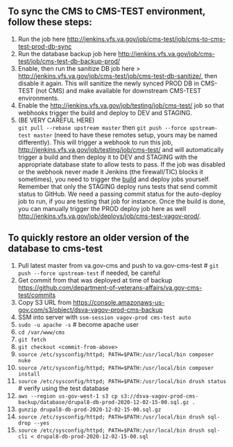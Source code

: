 ## To sync the CMS to CMS-TEST environment, follow these steps:
1. Run the job here http://jenkins.vfs.va.gov/job/cms-test/job/cms-to-cms-test-prod-db-sync
1. Run the database backup job here http://jenkins.vfs.va.gov/job/cms-test/job/cms-test-db-backup-prod/
1. Enable, then run the sanitize DB job here > http://jenkins.vfs.va.gov/job/cms-test/job/cms-test-db-sanitize/, then disable it again. This will sanitize the newly synced PROD DB in CMS-TEST (not CMS) and make available for downstream CMS-TEST environments. 
1. Enable the http://jenkins.vfs.va.gov/job/testing/job/cms-test/ job so that webhooks trigger the build and deploy to DEV and STAGING.
1. (BE VERY CAREFUL HERE)   
`git pull --rebase upstream master` then  `git push --force upstream-test master` (need to have these remotes setup, yours may be named differently).
This will trigger a webhook to run this job, http://jenkins.vfs.va.gov/job/testing/job/cms-test/ and will automatically trigger a build and then deploy it to DEV and STAGING with the appropriate database state to allow tests to pass. If the job was disabled or the webhook never made it Jenkins (the firewall/TIC) blocks it sometimes), you need to trigger the [build](http://jenkins.vfs.va.gov/job/builds/job/cms-test/) and deploy jobs yourself. Remember that only the STAGING deploy runs tests that send commit status to GitHub. We need a passing commit status for the auto-deploy job to run, if you are testing that job for instance. Once the build is done, you can manually trigger the PROD deploy job here as well http://jenkins.vfs.va.gov/job/deploys/job/cms-test-vagov-prod/. 

## To quickly restore an older version of the database to cms-test
1. Pull latest master from va.gov-cms and push to va.gov-cms-test # `git push --force upstream-test` if needed, be careful
1. Get commit from that was deployed at time of backup https://github.com/department-of-veterans-affairs/va.gov-cms-test/commits
1. Copy S3 URL from https://console.amazonaws-us-gov.com/s3/object/dsva-vagov-prod-cms-backup
1. SSM into server with `ssm-session vagov-prod cms-test auto`
1. `sudo -u apache -s` # become apache user
1. `cd /var/www/cms`
1. `git fetch`
1. `git checkout <commit-from-above>`
1. `source /etc/sysconfig/httpd; PATH=$PATH:/usr/local/bin composer nuke`
1. `source /etc/sysconfig/httpd; PATH=$PATH:/usr/local/bin composer install`
1. `source /etc/sysconfig/httpd; PATH=$PATH:/usr/local/bin drush status` # verify using the test database
1. `aws --region us-gov-west-1 s3 cp s3://dsva-vagov-prod-cms-backup/database/drupal8-db-prod-2020-12-02-15-00.sql.gz . `
1. `gunzip drupal8-db-prod-2020-12-02-15-00.sql.gz`
1. `source /etc/sysconfig/httpd; PATH=$PATH:/usr/local/bin drush sql-drop --yes`
1. `source /etc/sysconfig/httpd; PATH=$PATH:/usr/local/bin drush sql-cli < drupal8-db-prod-2020-12-02-15-00.sql`
